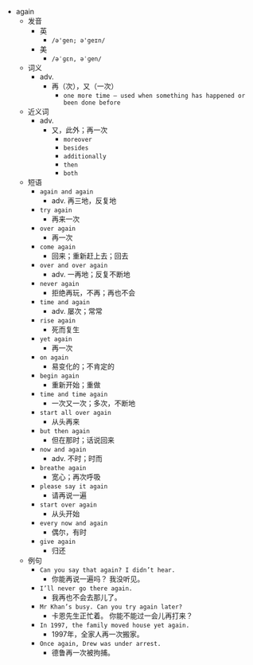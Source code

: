 - again
  - 发音
    - 英
      - `/ə'gen; ə'geɪn/`
    - 美
      - `/əˈɡɛn, əˈɡen/`
  - 词义
    - adv.
      - 再（次），又（一次）
        - `one more time – used when something has happened or been done before`
  - 近义词
    - adv.
      - 又，此外；再一次
        - `moreover`
        - `besides`
        - `additionally`
        - `then`
        - `both`
  - 短语
    - `again and again`
      - adv. 再三地，反复地 
    - `try again`
      - 再来一次 
    - `over again`
      - 再一次 
    - `come again`
      - 回来；重新赶上去；回去 
    - `over and over again`
      - adv. 一再地；反复不断地 
    - `never again`
      - 拒绝再玩，不再；再也不会 
    - `time and again`
      - adv. 屡次；常常 
    - `rise again`
      - 死而复生 
    - `yet again`
      - 再一次 
    - `on again`
      - 易变化的；不肯定的 
    - `begin again`
      - 重新开始；重做 
    - `time and time again`
      - 一次又一次；多次，不断地 
    - `start all over again`
      - 从头再来 
    - `but then again`
      - 但在那时；话说回来 
    - `now and again`
      - adv. 不时；时而 
    - `breathe again`
      - 宽心；再次呼吸 
    - `please say it again`
      - 请再说一遍 
    - `start over again`
      - 从头开始 
    - `every now and again`
      - 偶尔，有时 
    - `give again`
      - 归还 
  - 例句
    - `Can you say that again? I didn’t hear.`
      - 你能再说一遍吗？ 我没听见。
    - `I’ll never go there again.`
      - 我再也不会去那儿了。
    - `Mr Khan’s busy. Can you try again later?`
      - 卡恩先生正忙着。 你能不能过一会儿再打来？
    - `In 1997, the family moved house yet again.`
      - 1997年，全家人再一次搬家。
    - `Once again, Drew was under arrest.`
      - 德鲁再一次被拘捕。

